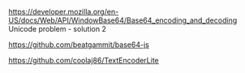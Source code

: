 

https://developer.mozilla.org/en-US/docs/Web/API/WindowBase64/Base64_encoding_and_decoding
Unicode problem - solution 2


https://github.com/beatgammit/base64-js

https://github.com/coolaj86/TextEncoderLite